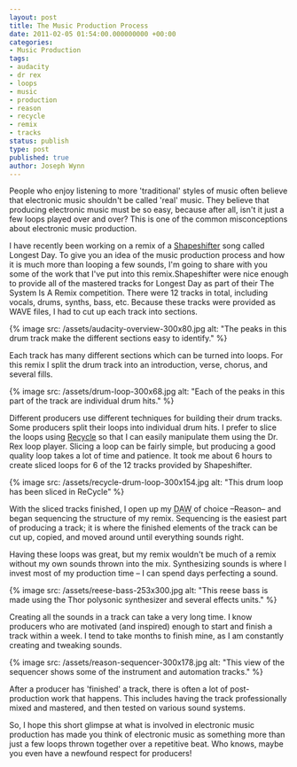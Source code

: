 ```yaml
---
layout: post
title: The Music Production Process
date: 2011-02-05 01:54:00.000000000 +00:00
categories:
- Music Production
tags:
- audacity
- dr rex
- loops
- music
- production
- reason
- recycle
- remix
- tracks
status: publish
type: post
published: true
author: Joseph Wynn
---
```


People who enjoy listening to more 'traditional' styles of music often believe that electronic music shouldn't be called 'real' music. They believe that producing electronic music must be so easy, because after all, isn't it just a few loops played over and over? This is one of the common misconceptions about electronic music production.

I have recently been working on a remix of a [Shapeshifter](http://www.shapeshifter.co.nz) song called Longest Day. To give you an idea of the music production process and how it is much more than looping a few sounds, I'm going to share with you some of the work that I've put into this remix.<!--more-->Shapeshifter were nice enough to provide all of the mastered tracks for Longest Day as part of their The System Is A Remix competition. There were 12 tracks in total, including vocals, drums, synths, bass, etc. Because these tracks were provided as WAVE files, I had to cut up each track into sections.

{% image src: /assets/audacity-overview-300x80.jpg alt: "The peaks in this drum track make the different sections easy to identify." %}

Each track has many different sections which can be turned into loops. For this remix I split the drum track into an introduction, verse, chorus, and several fills.

{% image src: /assets/drum-loop-300x68.jpg alt: "Each of the peaks in this part of the track are individual drum hits." %}

Different producers use different techniques for building their drum tracks. Some producers split their loops into individual drum hits. I prefer to slice the loops using [Recycle](http://www.propellerheads.se/products/recycle/) so that I can easily manipulate them using the Dr. Rex loop player. Slicing a loop can be fairly simple, but producing a good quality loop takes a lot of time and patience. It took me about 6 hours to create sliced loops for 6 of the 12 tracks provided by Shapeshifter.

{% image src: /assets/recycle-drum-loop-300x154.jpg alt: "This drum loop has been sliced in ReCycle" %}

With the sliced tracks finished, I open up my <abbr title="Digital Audio Workstation">DAW</abbr> of choice –Reason– and began sequencing the structure of my remix. Sequencing is the easiest part of producing a track; it is where the finished elements of the track can be cut up, copied, and moved around until everything sounds right.

Having these loops was great, but my remix wouldn't be much of a remix without my own sounds thrown into the mix. Synthesizing sounds is where I invest most of my production time – I can spend days perfecting a sound.

{% image src: /assets/reese-bass-253x300.jpg alt: "This reese bass is made using the Thor polysonic synthesizer and several effects units." %}

Creating all the sounds in a track can take a very long time. I know producers who are motivated (and inspired) enough to start and finish a track within a week. I tend to take months to finish mine, as I am constantly creating and tweaking sounds.

{% image src: /assets/reason-sequencer-300x178.jpg alt: "This view of the sequencer shows some of the instrument and automation tracks." %}

After a producer has 'finished' a track, there is often a lot of post-production work that happens. This includes having the track professionally mixed and mastered, and then tested on various sound systems.

So, I hope this short glimpse at what is involved in electronic music production has made you think of electronic music as something more than just a few loops thrown together over a repetitive beat. Who knows, maybe you even have a newfound respect for producers!

